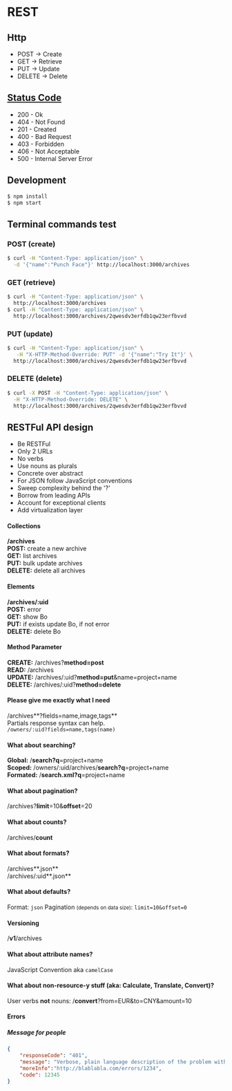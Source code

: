 # REST

## Http

- POST -> Create
- GET -> Retrieve
- PUT -> Update
- DELETE -> Delete


## [Status Code](http://httpstatusdogs.com)

- 200 - Ok
- 404 - Not Found
- 201 - Created
- 400 - Bad Request
- 403 - Forbidden
- 406 - Not Acceptable
- 500 - Internal Server Error


## Development

```bash
$ npm install
$ npm start
```

## Terminal commands test

### POST (create)
```bash
$ curl -H "Content-Type: application/json" \
  -d '{"name":"Punch Face"}' http://localhost:3000/archives
```

### GET (retrieve)
```bash
$ curl -H "Content-Type: application/json" \
  http://localhost:3000/archives
$ curl -H "Content-Type: application/json" \
  http://localhost:3000/archives/2qwesdv3erfdb1qw23erfbvvd
```

### PUT (update)
```bash
$ curl -H "Content-Type: application/json" \
   -H "X-HTTP-Method-Override: PUT" -d '{"name":"Try It"}' \
  http://localhost:3000/archives/2qwesdv3erfdb1qw23erfbvvd
```

### DELETE (delete)
```bash
$ curl -X POST -H "Content-Type: application/json" \
  -H "X-HTTP-Method-Override: DELETE" \
  http://localhost:3000/archives/2qwesdv3erfdb1qw23erfbvvd
```

## RESTFul API design

- Be RESTFul
- Only 2 URLs
- No verbs
- Use nouns as plurals
- Concrete over abstract
- For JSON follow JavaScript conventions
- Sweep complexity behind the '?'
- Borrow from leading APIs
- Account for exceptional clients
- Add virtualization layer

#### Collections

**/archives** <br/>
**POST:** create a new archive <br/>
**GET:** list archives <br/>
**PUT:** bulk update archives <br/>
**DELETE:** delete all archives

#### Elements

**/archives/:uid** <br/>
**POST:** error <br/>
**GET:** show Bo <br/>
**PUT:** if exists update Bo, if not error <br/>
**DELETE:** delete Bo

#### Method Parameter

**CREATE:** /archives?**method=post** <br/>
**READ:** /archives <br/>
**UPDATE:** /archives/:uid?**method=put**&name=project+name <br/>
**DELETE:** /archives/:uid?**method=delete**

#### Please give me exactly what I need

/archives**?fields=name,image,tags** <br/>
Partials response syntax can help. <br/>
`/owners/:uid?fields=name,tags(name)`

#### What about searching?

**Global:** /**search?q**=project+name <br/>
**Scoped:** /owners/:uid/archives/**search?q**=project+name <br/>
**Formated:** /**search.xml?q**=project+name

#### What about pagination?

/archives?**limit**=10&**offset**=20

#### What about counts?

/archives/**count**

#### What about formats?

/archives**.json** <br>
/archives/:uid**.json**

#### What about defaults?

Format: `json`
Pagination <small>(depends on data size)</small>: `limit=10&offset=0`

#### Versioning

/**v1**/archives

#### What about attribute names?

JavaScript Convention aka `camelCase`

#### What about non-resource-y stuff (aka: Calculate, Translate, Convert)?

User verbs **not** nouns: /**convert**?from=EUR&to=CNY&amount=10

#### Errors
##### Message for people

```json
{
	"responseCode": "401",
	"message": "Verbose, plain language description of the problem with hints about how to fix it",
	"moreInfo":"http://blablabla.com/errors/1234",
	"code": 12345
}
```